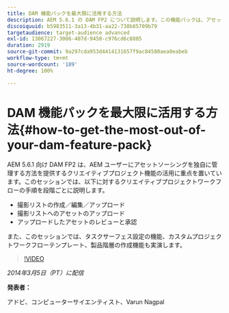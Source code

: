 ```yaml
---
title: DAM 機能パックを最大限に活用する方法
description: AEM 5.6.1 の DAM FP2 について説明します。この機能パックは、アセットソーシングを独自に管理する方法を提供するクリエイティブプロジェクト機能の活用に重点を置いています。このセッションでは、撮影リストの作成、編集、アップロード、また撮影リストにアセットをアップロードするための、クリエイティブプロジェクトワークフローの手順を段階ごとに説明します。また、アップロードされたアセットのレビューと承認、タスクのサーフェス設定の機能、カスタムプロジェクトのワークフローテンプレート、製品階層の作成機能についても説明します。
discoiquuid: b5983511-3a13-4b31-aa22-738b85709b79
targetaudience: target-audience advanced
exl-id: 13067227-3006-407d-9450-c976cd6c8805
duration: 2919
source-git-commit: 9a297cda953d4414131657f9ac84580aea0eabeb
workflow-type: tm+mt
source-wordcount: '189'
ht-degree: 100%

---
```


# DAM 機能パックを最大限に活用する方法{#how-to-get-the-most-out-of-your-dam-feature-pack}

AEM 5.6.1 向け DAM FP2 は、AEM ユーザーにアセットソーシングを独自に管理する方法を提供するクリエイティブプロジェクト機能の活用に重点を置いています。このセッションでは、以下に対するクリエイティブプロジェクトワークフローの手順を段階ごとに説明します。

* 撮影リストの作成／編集／アップロード
* 撮影リストへのアセットのアップロード
* アップロードしたアセットのレビューと承認

また、このセッションでは、タスクサーフェス設定の機能、カスタムプロジェクトワークフローテンプレート、製品階層の作成機能も実演します。

>[!VIDEO](https://video.tv.adobe.com/v/19523/?quality=9)

*2014年3月5日（PT）に配信*

**発表者：**

アドビ、コンピューターサイエンティスト、Varun Nagpal

<!--
[Get back to the Overview](https://helpx.adobe.com/experience-manager/kt/eseminars/gems/aem-index.html)
-->
